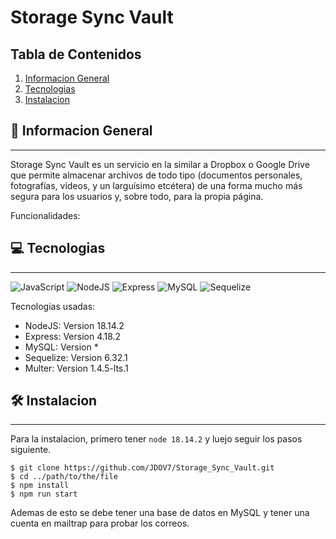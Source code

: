 # Storage Sync Vault

## Tabla de Contenidos
1. [Informacion General](#-informacion-general)
2. [Tecnologias](#-tecnologias)
3. [Instalacion](#%EF%B8%8F-instalacion)
## 🚀 Informacion General
***

Storage Sync Vault es un servicio en la similar a Dropbox o Google Drive que permite almacenar archivos de todo tipo (documentos personales, fotografías, videos, y un larguísimo etcétera) de una forma mucho más segura para los usuarios y, sobre todo, para la propia página.

Funcionalidades: 


## 💻 Tecnologias
***
![JavaScript](https://img.shields.io/badge/JavaScript-marker?logo=javascript&logoColor=black&color=F7DF1E) ![NodeJS](https://img.shields.io/badge/NodeJS-marker?logo=nodedotjs&labelColor=white) ![Express](https://img.shields.io/badge/Express-marker?color=white) ![MySQL](https://img.shields.io/badge/MySQL-marker?logo=mysql&logoColor=black&labelColor=white&color=67B8D5) ![Sequelize](https://img.shields.io/badge/Sequelize-marker?logo=sequelize&logoColor=67B8D5&labelColor=white&color=67B8D5) 

 Tecnologias usadas:
* NodeJS: Version 18.14.2
* Express: Version 4.18.2
* MySQL: Version *
* Sequelize: Version 6.32.1
* Multer: Version 1.4.5-lts.1


## 🛠️ Instalacion
***
Para la instalacion, primero tener ```node 18.14.2``` y luejo seguir los pasos siguiente.
```
$ git clone https://github.com/JDOV7/Storage_Sync_Vault.git
$ cd ../path/to/the/file
$ npm install
$ npm run start
```
Ademas de esto se debe tener una base de datos en MySQL y tener una cuenta en mailtrap para probar los correos.
